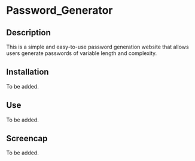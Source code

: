 # Password_Generator
## Description
This is a simple and easy-to-use password generation website that allows users generate passwords of variable length and complexity.

## Installation
To be added.

## Use
To be added.

## Screencap
To be added.
